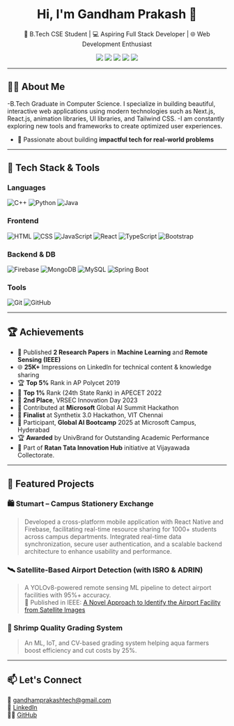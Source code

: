 <h1 align="center">Hi, I'm Gandham Prakash 👋</h1>
<p align="center">
  🚀 B.Tech CSE Student | 💻 Aspiring Full Stack Developer | 🌐 Web Development Enthusiast
</p>

<p align="center">
  <a href="mailto:gandhamprakashtech@gmail.com"><img src="https://img.shields.io/badge/Gmail-red?style=flat-square&logo=gmail&logoColor=white"/></a>
  <a href="https://www.linkedin.com/in/gandhamkumarnslprakash"><img src="https://img.shields.io/badge/LinkedIn-blue?style=flat-square&logo=linkedin&logoColor=white"/></a>
  <a href="https://github.com/gandhamprakashtech"><img src="https://img.shields.io/badge/GitHub-000?style=flat-square&logo=github&logoColor=white"/></a>
  <a href="https://www.youtube.com/@TechnoDevilX"><img src="https://img.shields.io/badge/YouTube-FF0000?style=flat-square&logo=youtube&logoColor=white"/></a>
  <a href="https://x.com/GandhamPrakash_"><img src="https://img.shields.io/badge/Twitter-1DA1F2?style=flat-square&logo=twitter&logoColor=white"/></a>
</p>


---

## 👨‍🎓 About Me

-B.Tech Graduate in Computer Science. I specialize in building beautiful, interactive web applications using modern technologies such as Next.js, React.js, animation libraries, UI libraries, and Tailwind CSS. 
-I am constantly exploring new tools and frameworks to create optimized user experiences.
- 🚀 Passionate about building **impactful tech for real-world problems**

---

## 🔧 Tech Stack & Tools

### Languages
![C++](https://img.shields.io/badge/-C++-00599C?style=flat&logo=c%2B%2B&logoColor=white)
![Python](https://img.shields.io/badge/-Python-3776AB?style=flat&logo=python)
![Java](https://img.shields.io/badge/-Java-007396?style=flat&logo=java)

### Frontend
![HTML](https://img.shields.io/badge/-HTML5-E34F26?style=flat&logo=html5&logoColor=white)
![CSS](https://img.shields.io/badge/-CSS3-1572B6?style=flat&logo=css3)
![JavaScript](https://img.shields.io/badge/-JavaScript-F7DF1E?style=flat&logo=javascript&logoColor=black)
![React](https://img.shields.io/badge/-React-61DAFB?style=flat&logo=react)
![TypeScript](https://img.shields.io/badge/-TypeScript-007ACC?style=flat&logo=typescript)
![Bootstrap](https://img.shields.io/badge/-Bootstrap-563D7C?style=flat&logo=bootstrap)

### Backend & DB
![Firebase](https://img.shields.io/badge/-Firebase-FFCA28?style=flat&logo=firebase)
![MongoDB](https://img.shields.io/badge/-MongoDB-47A248?style=flat&logo=mongodb)
![MySQL](https://img.shields.io/badge/-MySQL-4479A1?style=flat&logo=mysql)
![Spring Boot](https://img.shields.io/badge/-Spring_Boot-6DB33F?style=flat&logo=spring-boot)


### Tools
![Git](https://img.shields.io/badge/-Git-F05032?style=flat&logo=git)
![GitHub](https://img.shields.io/badge/-GitHub-181717?style=flat&logo=github)

---

## 🏆 Achievements
- 📄 Published **2 Research Papers** in **Machine Learning** and **Remote Sensing (IEEE)**
- 🌐 **25K+** Impressions on LinkedIn for technical content & knowledge sharing
- 🏆 **Top 5%** Rank in AP Polycet 2019
- 🥇 **Top 1%** Rank (24th State Rank) in APECET 2022
- 🥇 **2nd Place**, VRSEC Innovation Day 2023
- 🏅 Contributed at **Microsoft** Global AI Summit Hackathon
- 🚀 **Finalist** at Synthetix 3.0 Hackathon, VIT Chennai
- 🤖 Participant, **Global AI Bootcamp** 2025 at Microsoft Campus, Hyderabad
- 🏆 **Awarded** by UnivBrand for Outstanding Academic Performance
- 🚀 Part of **Ratan Tata Innovation Hub** initiative at Vijayawada Collectorate.

---

## 🚀 Featured Projects

### 🛍️ Stumart – Campus Stationery Exchange
>Developed a cross-platform mobile application with React Native and Firebase, facilitating real-time resource sharing for 1000+ students across campus departments. Integrated real-time data synchronization, secure user authentication, and a scalable backend architecture to enhance usability and performance.

### 🛰️ Satellite-Based Airport Detection (with ISRO & ADRIN)
> A YOLOv8-powered remote sensing ML pipeline to detect airport facilities with 95%+ accuracy.  
> 📄 Published in IEEE: [A Novel Approach to Identify the Airport Facility from Satellite Images](https://ieeexplore.ieee.org/document/10969333)


### 🦐 Shrimp Quality Grading System
> An ML, IoT, and CV-based grading system helping aqua farmers boost efficiency and cut costs by 25%.

---

## 📫 Let's Connect
📧 [gandhamprakashtech@gmail.com](mailto:gandhamprakashtech@gmail.com)  
🔗 [LinkedIn](https://www.linkedin.com/in/gandhamkumarnslprakash)  
👨‍💻 [GitHub](https://github.com/gandhamprakashtech)
